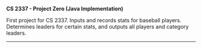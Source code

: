 **CS 2337 - Project Zero (Java Implementation)**

First project for CS 2337. Inputs and records stats for baseball players. Determines leaders for certain stats, and outputs all players and category leaders.

---

